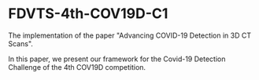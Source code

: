 # FDVTS-4th-COV19D-C1
The implementation of the paper "Advancing COVID-19 Detection in 3D CT Scans".  

In this paper, we present our framework for the Covid-19 Detection Challenge of the 4th COV19D competition.
